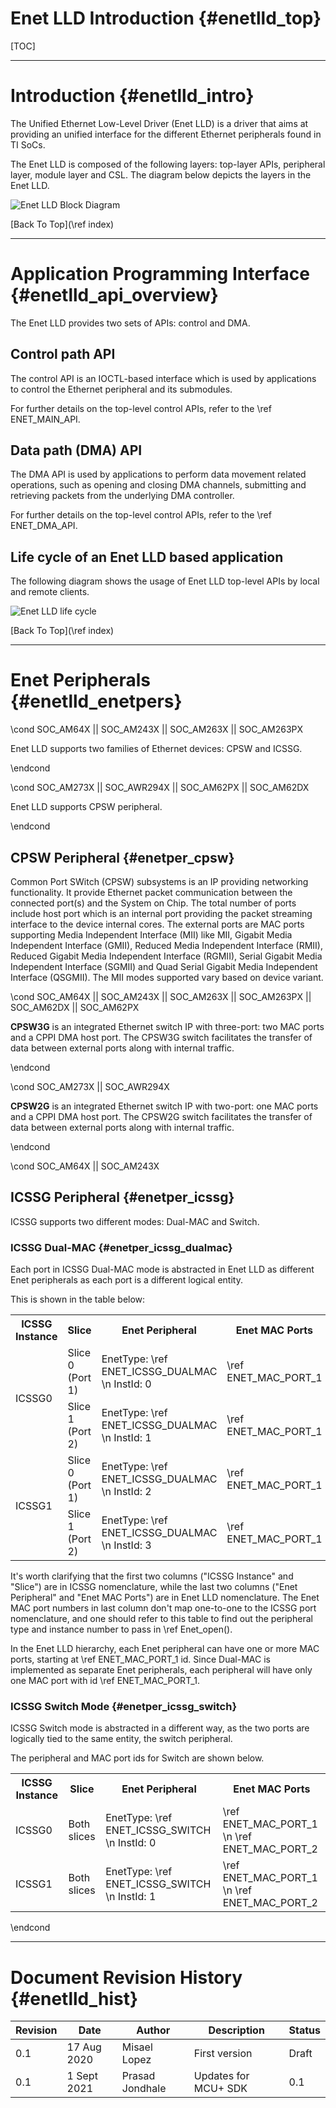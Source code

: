 # Enet LLD Introduction {#enetlld_top}

[TOC]


- - - - - - - - - - - - - - - - - - - - - - - - - - - - - - - - - - - - - - - -
# Introduction {#enetlld_intro}

The Unified Ethernet Low-Level Driver (Enet LLD) is a driver that aims at
providing an unified interface for the different Ethernet peripherals found in
TI SoCs.

The Enet LLD is composed of the following layers: top-layer APIs, peripheral
layer, module layer and CSL.  The diagram below depicts the layers in the
Enet LLD.

![](EnetLLD_Diagram.png "Enet LLD Block Diagram")

[Back To Top](\ref index)



- - - - - - - - - - - - - - - - - - - - - - - - - - - - - - - - - - - - - - - -
# Application Programming Interface {#enetlld_api_overview}

The Enet LLD provides two sets of APIs: control and DMA.


## Control path API

The control API is an IOCTL-based interface which is used by applications to
control the Ethernet peripheral and its submodules.

For further details on the top-level control APIs, refer to the \ref ENET_MAIN_API.


## Data path (DMA) API

The DMA API is used by applications to perform data movement related operations,
such as opening and closing DMA channels, submitting and retrieving packets from
the underlying DMA controller.

For further details on the top-level control APIs, refer to the \ref ENET_DMA_API.


## Life cycle of an Enet LLD based application

The following diagram shows the usage of Enet LLD top-level APIs by local and
remote clients.

![](Enet_Lifecycle.png "Enet LLD life cycle")

[Back To Top](\ref index)


- - - - - - - - - - - - - - - - - - - - - - - - - - - - - - - - - - - - - - - -
# Enet Peripherals {#enetlld_enetpers}

\cond SOC_AM64X || SOC_AM243X || SOC_AM263X || SOC_AM263PX

Enet LLD supports two families of Ethernet devices: CPSW and ICSSG.

\endcond

\cond SOC_AM273X || SOC_AWR294X  ||  SOC_AM62PX || SOC_AM62DX

Enet LLD supports CPSW peripheral.

\endcond

## CPSW Peripheral {#enetper_cpsw}

Common Port SWitch (CPSW) subsystems is an IP providing networking functionality.
It provide Ethernet packet communication between the connected port(s) and
the System on Chip.  The total number of ports include host port which is an
internal port providing the packet streaming interface to the device internal
cores.  The external ports are MAC ports supporting Media Independent Interface
(MII) like MII, Gigabit Media Independent Interface (GMII), Reduced Media
Independent Interface (RMII), Reduced Gigabit Media Independent Interface
(RGMII), Serial Gigabit Media Independent Interface (SGMII) and Quad Serial
Gigabit Media Independent Interface (QSGMII).  The MII modes supported vary
based on device variant.

\cond SOC_AM64X || SOC_AM243X || SOC_AM263X || SOC_AM263PX  || SOC_AM62DX || SOC_AM62PX

**CPSW3G** is an integrated Ethernet switch IP with three-port: two MAC ports
and a CPPI DMA host port. The CPSW3G switch facilitates the
transfer of data between external ports along with internal traffic.

\endcond

\cond SOC_AM273X || SOC_AWR294X

**CPSW2G** is an integrated Ethernet switch IP with two-port: one MAC ports
and a CPPI DMA host port. The CPSW2G switch facilitates the
transfer of data between external ports along with internal traffic.

\endcond

\cond SOC_AM64X || SOC_AM243X

## ICSSG Peripheral {#enetper_icssg}

ICSSG supports two different modes: Dual-MAC and Switch.


### ICSSG Dual-MAC {#enetper_icssg_dualmac}

Each port in ICSSG Dual-MAC mode is abstracted in Enet LLD as different Enet
peripherals as each port is a different logical entity.

This is shown in the table below:

<table>
<tr>
  <th>ICSSG Instance
  <th>Slice
  <th>Enet Peripheral
  <th>Enet MAC Ports
<tr>
  <td rowspan="2">ICSSG0
  <td>Slice 0 (Port 1)
  <td>EnetType: \ref ENET_ICSSG_DUALMAC \n InstId: 0
  <td>\ref ENET_MAC_PORT_1
<tr>
  <td>Slice 1 (Port 2)
  <td>EnetType: \ref ENET_ICSSG_DUALMAC \n InstId: 1
  <td>\ref ENET_MAC_PORT_1
<tr>
  <td rowspan="2">ICSSG1
  <td>Slice 0 (Port 1)
  <td>EnetType: \ref ENET_ICSSG_DUALMAC \n InstId: 2
  <td>\ref ENET_MAC_PORT_1
<tr>
  <td>Slice 1 (Port 2)
  <td>EnetType: \ref ENET_ICSSG_DUALMAC \n InstId: 3
  <td>\ref ENET_MAC_PORT_1
</table>

It's worth clarifying that the first two columns ("ICSSG Instance" and "Slice")
are in ICSSG nomenclature, while the last two columns ("Enet Peripheral"
and "Enet MAC Ports") are in Enet LLD nomenclature.  The Enet MAC port numbers
in last column don't map one-to-one to the ICSSG port nomenclature, and
one should refer to this table to find out the peripheral type and instance
number to pass in \ref Enet_open().

In the Enet LLD hierarchy, each Enet peripheral can have one or more MAC
ports, starting at \ref ENET_MAC_PORT_1 id. Since Dual-MAC is implemented
as separate Enet peripherals, each peripheral will have only one MAC port
with id \ref ENET_MAC_PORT_1.

### ICSSG Switch Mode {#enetper_icssg_switch}

ICSSG Switch mode is abstracted in a different way, as the two ports are
logically tied to the same entity, the switch peripheral.

The peripheral and MAC port ids for Switch are shown below.

<table>
<tr>
  <th>ICSSG Instance
  <th>Slice
  <th>Enet Peripheral
  <th>Enet MAC Ports
<tr>
  <td>ICSSG0
  <td>Both slices
  <td>EnetType: \ref ENET_ICSSG_SWITCH \n InstId: 0
  <td>\ref ENET_MAC_PORT_1 \n \ref ENET_MAC_PORT_2
<tr>
  <td>ICSSG1
  <td>Both slices
  <td>EnetType: \ref ENET_ICSSG_SWITCH \n InstId: 1
  <td>\ref ENET_MAC_PORT_1 \n \ref ENET_MAC_PORT_2
</table>

\endcond

- - - - - - - - - - - - - - - - - - - - - - - - - - - - - - - - - - - - - - - -
# Document Revision History {#enetlld_hist}

Revision | Date          | Author         | Description              | Status
---------|---------------|----------------|--------------------------|-------
0.1      | 17 Aug 2020   | Misael Lopez   | First version            | Draft
0.1      | 1 Sept 2021   | Prasad Jondhale| Updates for MCU+ SDK     | 0.1
